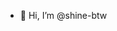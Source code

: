 - 👋 Hi, I’m @shine-btw


<!---
shine-btw/shine-btw is a ✨ special ✨ repository because its `README.md` (this file) appears on your GitHub profile.
You can click the Preview link to take a look at your changes.
--->

